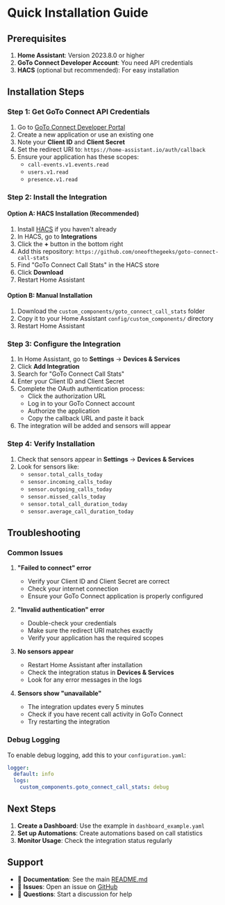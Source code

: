 # Quick Installation Guide

## Prerequisites

1. **Home Assistant**: Version 2023.8.0 or higher
2. **GoTo Connect Developer Account**: You need API credentials
3. **HACS** (optional but recommended): For easy installation

## Installation Steps

### Step 1: Get GoTo Connect API Credentials

1. Go to [GoTo Connect Developer Portal](https://developer.goto.com/)
2. Create a new application or use an existing one
3. Note your **Client ID** and **Client Secret**
4. Set the redirect URI to: `https://home-assistant.io/auth/callback`
5. Ensure your application has these scopes:
   - `call-events.v1.events.read`
   - `users.v1.read`
   - `presence.v1.read`

### Step 2: Install the Integration

#### Option A: HACS Installation (Recommended)

1. Install [HACS](https://hacs.xyz/) if you haven't already
2. In HACS, go to **Integrations**
3. Click the **+** button in the bottom right
4. Add this repository: `https://github.com/oneofthegeeks/goto-connect-call-stats`
5. Find "GoTo Connect Call Stats" in the HACS store
6. Click **Download**
7. Restart Home Assistant

#### Option B: Manual Installation

1. Download the `custom_components/goto_connect_call_stats` folder
2. Copy it to your Home Assistant `config/custom_components/` directory
3. Restart Home Assistant

### Step 3: Configure the Integration

1. In Home Assistant, go to **Settings** → **Devices & Services**
2. Click **Add Integration**
3. Search for "GoTo Connect Call Stats"
4. Enter your Client ID and Client Secret
5. Complete the OAuth authentication process:
   - Click the authorization URL
   - Log in to your GoTo Connect account
   - Authorize the application
   - Copy the callback URL and paste it back
6. The integration will be added and sensors will appear

### Step 4: Verify Installation

1. Check that sensors appear in **Settings** → **Devices & Services**
2. Look for sensors like:
   - `sensor.total_calls_today`
   - `sensor.incoming_calls_today`
   - `sensor.outgoing_calls_today`
   - `sensor.missed_calls_today`
   - `sensor.total_call_duration_today`
   - `sensor.average_call_duration_today`

## Troubleshooting

### Common Issues

1. **"Failed to connect" error**
   - Verify your Client ID and Client Secret are correct
   - Check your internet connection
   - Ensure your GoTo Connect application is properly configured

2. **"Invalid authentication" error**
   - Double-check your credentials
   - Make sure the redirect URI matches exactly
   - Verify your application has the required scopes

3. **No sensors appear**
   - Restart Home Assistant after installation
   - Check the integration status in **Devices & Services**
   - Look for any error messages in the logs

4. **Sensors show "unavailable"**
   - The integration updates every 5 minutes
   - Check if you have recent call activity in GoTo Connect
   - Try restarting the integration

### Debug Logging

To enable debug logging, add this to your `configuration.yaml`:

```yaml
logger:
  default: info
  logs:
    custom_components.goto_connect_call_stats: debug
```

## Next Steps

1. **Create a Dashboard**: Use the example in `dashboard_example.yaml`
2. **Set up Automations**: Create automations based on call statistics
3. **Monitor Usage**: Check the integration status regularly

## Support

- 📖 **Documentation**: See the main [README.md](README.md)
- 🐛 **Issues**: Open an issue on [GitHub](https://github.com/oneofthegeeks/goto-connect-call-stats/issues)
- 💬 **Questions**: Start a discussion for help 